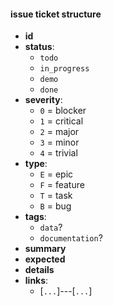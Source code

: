 
#### issue ticket structure


- **id**
- **status**:
    - `todo`
    - `in_progress`
    - `demo`
    - `done`
- **severity**:
    - `0` = blocker
    - `1` = critical
    - `2` = major
    - `3` = minor
    - `4` = trivial
- **type**:
    - `E` = epic
    - `F` = feature
    - `T` = task
    - `B` = bug
- **tags**:
    - `data`?
    - `documentation`?
- **summary**
- **expected**
- **details**
- **links**:
    - [`...`]---[`...`]



